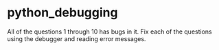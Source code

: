 # python_debugging

All of the questions 1 through 10 has bugs in it. Fix each of the questions using the debugger and reading error messages.
